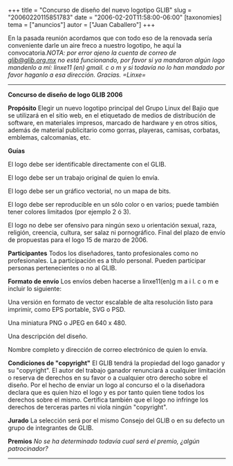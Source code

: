 +++
title = "Concurso de diseño del nuevo logotipo GLIB"
slug = "20060220115851783"
date = "2006-02-20T11:58:00-06:00"
[taxonomies]
tema = ["anuncios"]
autor = ["Juan Caballero"]
+++

En la pasada reunión acordamos que con todo eso de la renovada sería
conveniente darle un aire freco a nuestro logotipo, he aquí la
convocatoria.*NOTA: por error ajeno la cuenta de correo de
<glib@glib.org.mx> no está funcionando, por favor si ya mandaron algún
logo mandenlo a mí: linxe11 (en) gmail. c o m y si todavía no lo han
mandado por favor haganlo a esa dirección. Gracias. =Linxe=*

<!-- more -->
------------------------------------------------------------------------

**Concurso de diseño de logo GLIB 2006**

**Propósito**
Elegir un nuevo logotipo principal del Grupo Linux del Bajio que se
utilizará en el sitio web, en el etiquetado de medios de distribución de
software, en materiales impresos, marcado de hardware y en otros sitios,
además de material publicitario como gorras, playeras, camisas,
corbatas, emblemas, calcomanías, etc.

**Guías**

El logo debe ser identificable directamente con el GLIB.

El logo debe ser un trabajo original de quien lo envía.

El logo debe ser un gráfico vectorial, no un mapa de bits.

El logo debe ser reproducible en un sólo color o en varios; puede
también tener colores limitados (por ejemplo 2 ó 3).

El logo no debe ser ofensivo para ningún sexo u orientación sexual,
raza, religión, creencia, cultura, ser salaz ni pornográfico.
Final del plazo de envío de propuestas para el logo 15 de marzo de 2006.

**Participantes**
Todos los diseñadores, tanto profesionales como no profesionales.
La participación es a título personal.
Pueden participar personas pertenecientes o no al GLIB.

**Formato de envío**
Los envíos deben hacerse a linxe11(en)g m a i l. c o m e incluir lo
siguiente:

Una versión en formato de vector escalable de alta resolución listo para
imprimir, como EPS portable, SVG o PSD.

Una miniatura PNG o JPEG en 640 x 480.

Una descripción del diseño.

Nombre completo y dirección de correo electrónico de quien lo envía.

**Condiciones de "copyright"**
El GLIB tendrá la propiedad del logo ganador y su "copyright".
El autor del trabajo ganador renunciará a cualquier limitación o reserva
de derechos en su favor o a cualquier otro derecho sobre el diseño.
Por el hecho de enviar un logo al concurso el o la diseñadora declara
que es quien hizo el logo y es por tanto quien tiene todos los derechos
sobre el mismo.
Certifica también que el logo no infringe los derechos de terceras
partes ni viola ningún "copyright".

**Jurado**
La selección será por el mismo Consejo del GLIB o en su defecto un grupo
de integrantes de GLIB.

**Premios**
*No se ha determinado todavía cual será el premio, ¿algún patrocinador?*

------------------------------------------------------------------------
